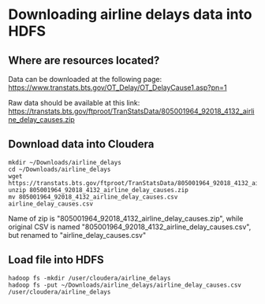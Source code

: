 # Downloading airline delays data into HDFS

## Where are resources located?
Data can be downloaded at the following page: https://www.transtats.bts.gov/OT_Delay/OT_DelayCause1.asp?pn=1

Raw data should be available at this link: https://transtats.bts.gov/ftproot/TranStatsData/805001964_92018_4132_airline_delay_causes.zip

## Download data into Cloudera
```
mkdir ~/Downloads/airline_delays
cd ~/Downloads/airline_delays
wget https://transtats.bts.gov/ftproot/TranStatsData/805001964_92018_4132_airline_delay_causes.zip
unzip 805001964_92018_4132_airline_delay_causes.zip
mv 805001964_92018_4132_airline_delay_causes.csv airline_delay_causes.csv
```
Name of zip is "805001964_92018_4132_airline_delay_causes.zip", while original CSV is named "805001964_92018_4132_airline_delay_causes.csv", but renamed to "airline_delay_causes.csv"

## Load file into HDFS
```
hadoop fs -mkdir /user/cloudera/airline_delays
hadoop fs -put ~/Downloads/airline_delays/airline_delay_causes.csv /user/cloudera/airline_delays
